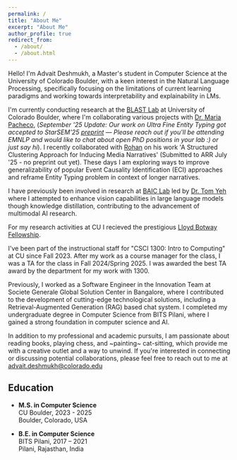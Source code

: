```yaml
---
permalink: /
title: "About Me"
excerpt: "About Me"
author_profile: true
redirect_from: 
  - /about/
  - /about.html
---
```


Hello! I'm Advait Deshmukh, a Master's student in Computer Science at the University of Colorado Boulder, with a keen interest in the Natural Language Processing, specifically focusing on the limitations of current learning paradigms and working towards interpretability and explainability in LMs. 

I'm currently conducting research at the [BLAST Lab](https://blast-cu.github.io/) at University of Colorado Boulder, where I'm collaborating various projects with [Dr. Maria Pacheco](https://blast-cu.github.io/mlpacheco/), (*September '25 Update: Our work on Ultra Fine Entity Typing got accepted to StarSEM'25 [preprint](https://arxiv.org/abs/2410.17355) — Please reach out if you'll be attending EMNLP and would like to chat about open PhD positions in your lab :) or just say hi*). I recently collaborated with [Rohan](https://www.rohandas.net/) on his work 'A Structured Clustering Approach for Inducing Media Narratives' (Submitted to ARR July '25 - no preprint out yet). These days I am exploring ways to improve generalizability of popular Event Causality Identification (ECI) approaches and reframe Entity Typing problem in context of longer narratives.

I have previously been involved in research at [BAIC Lab](https://baic.center/) led by [Dr. Tom Yeh](https://www.colorado.edu/cs/tom-yeh) where I attempted to enhance vision capabilities in large language models though knowledge distillation, contributing to the advancement of multimodal AI research. 

For my research activities at CU I recieved the prestigious [Lloyd Botway Fellowship](https://www.colorado.edu/engineering/2023/02/14/lloyd-botway-mcompsci70).

I've been part of the instructional staff for "CSCI 1300: Intro to Computing" at CU since Fall 2023. After my work as a course manager for the class, I was a TA for the class in Fall 2024/Spring 2025. I was awarded the best TA award by the department for my work with 1300.

Previously, I worked as a Software Engineer in the Innovation Team at Societe Generale Global Solution Center in Bangalore, where I contributed to the development of cutting-edge technological solutions, including a Retrieval-Augmented Generation (RAG) based chat system. I completed my undergraduate degree in Computer Science from BITS Pilani, where I gained a strong foundation in computer science and AI. 

In addition to my professional and academic pursuits, I am passionate about reading books, playing chess, and ~painting~ cat-sitting, which provide me with a creative outlet and a way to unwind. If you're interested in connecting or discussing potential collaborations, please feel free to reach out to me at advait.deshmukh@colorado.edu

## Education

- **M.S. in Computer Science**  
  CU Boulder, 2023 - 2025  
  Boulder, Colorado, USA
  
- **B.E. in Computer Science**  
  BITS Pilani, 2017 – 2021  
  Pilani, Rajasthan, India
